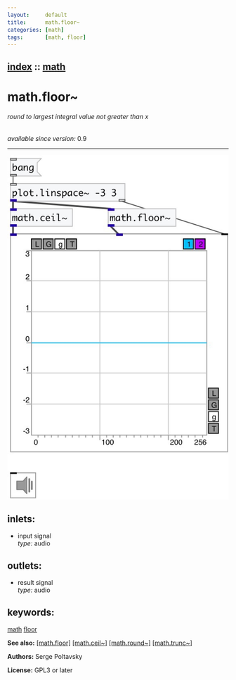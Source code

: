 ```yaml
---
layout:     default
title:      math.floor~
categories: [math]
tags:       [math, floor]
---
```

[index](index.html) :: [math](category_math.html)
---

# math.floor~

###### round to largest integral value not greater than x

*available since version:* 0.9

---




[![example](../examples/img/math.floor~.jpg)](../examples/pd/math.floor~.pd)









## inlets:

* input signal<br>
_type:_ audio



## outlets:

* result signal<br>
_type:_ audio



## keywords:

[math](keywords/math.html)
[floor](keywords/floor.html)



**See also:**
[\[math.floor\]](math.floor.html)
[\[math.ceil~\]](math.ceil~.html)
[\[math.round~\]](math.round~.html)
[\[math.trunc~\]](math.trunc~.html)




**Authors:** Serge Poltavsky




**License:** GPL3 or later





